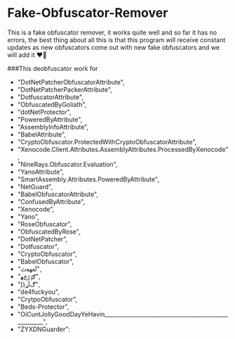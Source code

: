 # Fake-Obfuscator-Remover
This is a fake obfuscator remover, it works quite well and so far it has no errors, the best thing about all this is that this program will receive constant updates as new obfuscators come out with new fake obfuscators and we will add it ❤️‍🔥

 ###This deobfuscator work for
- "DotNetPatcherObfuscatorAttribute",
- "DotNetPatcherPackerAttribute",
- "DotfuscatorAttribute",
- "ObfuscatedByGoliath",
- "dotNetProtector",
- "PoweredByAttribute",
- "AssemblyInfoAttribute",
- "BabelAttribute",
- "CryptoObfuscator.ProtectedWithCryptoObfuscatorAttribute",
- "Xenocode.Client.Attributes.AssemblyAttributes.ProcessedByXenocode",
- "NineRays.Obfuscator.Evaluation",
- "YanoAttribute",
- "SmartAssembly.Attributes.PoweredByAttribute",
- "NetGuard",
- "BabelObfuscatorAttribute",
- "ConfusedByAttribute",
- "Xenocode",
- "Yano",
- "RoseObfuscator",
- "ObfuscatedByRose",
- "DotNetPatcher",
- "Dotfuscator",
- "CryptoObfuscator",
- "BabelObfuscator",
- "ﺁﻐﻬﻌﭢ",
- "ګٷٷڿﻬ",
- "ګﺁړڈﺇ",
- "de4fuckyou",
- "CrytpoObfuscator",
- "Beds-Protector",
- "OiCuntJollyGoodDayYeHavin_____________________________________________________",
- "ZYXDNGuarder":</h3>


